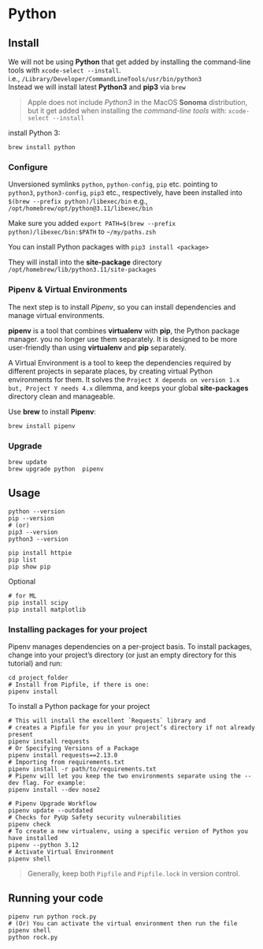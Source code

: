 # Python

## Install

We will not be using  **Python** that get added by installing the command-line tools with  `xcode-select --install`.  
i.e., `/Library/Developer/CommandLineTools/usr/bin/python3`  
Instead we will install latest **Python3** and **pip3** via `brew`

> Apple does not include *Python3* in the MacOS **Sonoma** distribution, but it get added when installing the *command-line tools* with: `xcode-select --install`

install Python 3:
```shell
brew install python
```

### Configure 

Unversioned symlinks `python`, `python-config`, `pip` etc. pointing to  
`python3`, `python3-config`, `pip3` etc., respectively, have been installed into  
  `$(brew --prefix python)/libexec/bin` e.g., `/opt/homebrew/opt/python@3.11/libexec/bin`

Make sure you added `export PATH=$(brew --prefix python)/libexec/bin:$PATH` to `~/my/paths.zsh`

You can install Python packages with `pip3 install <package>`  

They will install into the **site-package** directory `/opt/homebrew/lib/python3.11/site-packages`

### Pipenv & Virtual Environments

The next step is to install *Pipenv*, so you can install dependencies and manage virtual environments.

**pipenv** is a tool that combines **virtualenv** with **pip**, the Python package manager. you no longer use them separately.
It is designed to be more user-friendly than using **virtualenv** and **pip** separately.

A Virtual Environment is a tool to keep the dependencies required by different projects in separate places, by creating virtual Python environments for them. It solves the `Project X depends on version 1.x but, Project Y needs 4.x` dilemma, and keeps your global **site-packages** directory clean and manageable.

Use **brew** to install **Pipenv**:
```shell
brew install pipenv
```

### Upgrade

```shell
brew update
brew upgrade python  pipenv
```

## Usage  

```shell
python --version
pip --version
# (or)
pip3 --version
python3 --version

pip install httpie
pip list
pip show pip
```

Optional

```shell
# for ML
pip install scipy
pip install matplotlib
```

### Installing packages for your project

Pipenv manages dependencies on a per-project basis. To install packages, change into your project’s directory (or just an empty directory for this tutorial) and run:

```shell
cd project_folder
# Install from Pipfile, if there is one:
pipenv install
```

To install a Python package for your project
```shell
# This will install the excellent `Requests` library and 
# creates a Pipfile for you in your project’s directory if not already present
pipenv install requests
# Or Specifying Versions of a Package
pipenv install requests==2.13.0
# Importing from requirements.txt
pipenv install -r path/to/requirements.txt
# Pipenv will let you keep the two environments separate using the --dev flag. For example:
pipenv install --dev nose2
```

```shell
# Pipenv Upgrade Workflow
pipenv update --outdated
# Checks for PyUp Safety security vulnerabilities
pipenv check
# To create a new virtualenv, using a specific version of Python you have installed
pipenv --python 3.12
# Activate Virtual Environment
pipenv shell
```

> Generally, keep both `Pipfile` and `Pipfile.lock` in version control.

## Running your code
```shell
pipenv run python rock.py
# (Or) You can activate the virtual environment then run the file
pipenv shell
python rock.py
```